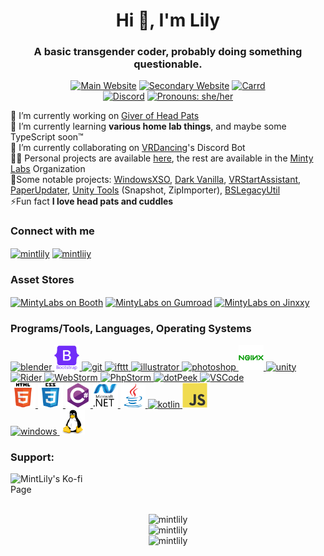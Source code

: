 <h1 align="center">Hi 👋, I'm Lily</h1>
<h3 align="center">A basic transgender coder, probably doing something questionable.</h3>

<p align="center">
	<a href="https://MintLily.lgbt" target="_blank"><img alt="Main Website" src="https://img.shields.io/website?label=MintLily.lgbt&style=for-the-badge&url=https%3A%2F%2FMintLily.lgbt" /></a>
	<a href="https://mintylabs.dev" target="_blank"><img alt="Secondary Website" src="https://img.shields.io/website?label=mintylabs.dev&style=for-the-badge&url=https%3A%2F%2Fmintylabs.dev" /></a>
	<a href="https://mili.lgbt" target="_blank"><img alt="Carrd" src="https://img.shields.io/website?label=mili.lgbt&style=for-the-badge&url=https%3A%2F%2Fmili.lgbt" /></a>
	<br>
	<a href="https://discord.com/users/167335587488071682" target="_blank"><img alt="Discord" src="https://img.shields.io/static/v1?label=Discord&message=mintlily&style=for-the-badge&logo=appveyor&color=7289DA&logo=Discord" /></a>
	<a href="https://mili.lgbt/pronouns" target="_blank"><img alt="Pronouns: she/her" src="https://img.shields.io/static/v1?label=Pronouns&message=she/her&color=E6A1FF&style=for-the-badge" /><a/>
</p>

<p>
	🔭 I’m currently working on <a href="https://github.com/Minty-Labs/Giver-of-Head-Pats" target="_blank">Giver of Head Pats</a><br>
	🌱 I’m currently learning <b>various home lab things</b>, and maybe some TypeScript soon™<br>
	👯 I’m currently collaborating on <a href="https://vrdancing.club/" target="_blank">VRDancing</a>'s Discord Bot<br>
	👨‍💻 Personal projects are available <a href="https://github.com/MintLily?tab=repositories" target="_blank">here</a>, the rest are available in the <a href="https://github.com/Minty-Labs" target="_blank">Minty Labs</a> Organization<br>
	📜Some notable projects: <a href="https://github.com/Minty-Labs/WindowsXSO" target="_blank">WindowsXSO</a>, <a href="https://github.com/MintLily/Dark-Vanilla" target="_blank">Dark Vanilla</a>, <a href="https://github.com/MintLily/VRStartAssistant" target="_blank">VRStartAssistant</a>, <a href="https://github.com/Minty-Labs/PaperUpdater" target="_blank">PaperUpdater</a>, <a href="https://github.com/Minty-Labs/Unity-Tools" target="_blank">Unity Tools</a> (Snapshot, ZipImporter), <a href="https://github.com/MintLily/BSLegacyUtil" target="_blank">BSLegacyUtil</a><br>
	⚡Fun fact <b>I love head pats and cuddles</b><br>
</p>

<h3 align="left">Connect with me</h3>
<p align="left">
	<a href="https://discord.gg/Qg9eVB34sq" target="blank"><img align="center" src="https://i.mintlily.lgbt/DiscordLogo.png" alt="mintlily" height="40" width="40" /></a> <a href="https://twitter.com/mintliiy" target="blank"><img align="center" src="https://raw.githubusercontent.com/rahuldkjain/github-profile-readme-generator/master/src/images/icons/Social/twitter.svg" alt="mintliiy" height="30" width="40" /></a>
</p>

<h3 align="left">Asset Stores</h3>
<p align="left">
	<a href="https://mintylabs.booth.pm/" target="blank"><img align="center" src="https://i.mintlily.lgbt/booth-icon.jpg" alt="MintyLabs on Booth" height="40" width="40" /></a> <a href="https://mintylabs.gumroad.com/" target="blank"><img align="center" src="https://i.mintlily.lgbt/gumroad-1024x1024.png" alt="MintyLabs on Gumroad" height="40" width="40" /></a> <a href="https://jinxxy.com/MintLily" target="blank"><img align="center" src="https://i.mintlily.lgbt/Jinxxy-icon.png" alt="MintyLabs on Jinxxy" height="40" width="40" /></a>
</p>

<h3 align="left">Programs/Tools, Languages, Operating Systems</h3>
<a href="https://www.blender.org/" target="_blank" rel="noreferrer"> <img src="https://download.blender.org/branding/community/blender_community_badge_white.svg" alt="blender" width="40" height="40"/> </a> <a href="https://getbootstrap.com" target="_blank" rel="noreferrer"> <img src="https://raw.githubusercontent.com/devicons/devicon/master/icons/bootstrap/bootstrap-plain-wordmark.svg" alt="bootstrap" width="40" height="40"/> </a> <a href="https://git-scm.com/" target="_blank" rel="noreferrer"> <img src="https://www.vectorlogo.zone/logos/git-scm/git-scm-icon.svg" alt="git" width="40" height="40"/> </a> <a href="https://ifttt.com/" target="_blank" rel="noreferrer"> <img src="https://www.vectorlogo.zone/logos/ifttt/ifttt-ar21.svg" alt="ifttt" width="40" height="40"/> </a> <a href="https://www.adobe.com/in/products/illustrator.html" target="_blank" rel="noreferrer"> <img src="https://i.mintlily.lgbt/Illustrator.png" alt="illustrator" width="40" height="40"/> </a> <a href="https://www.photoshop.com/en" target="_blank" rel="noreferrer"> <img src="https://i.mintlily.lgbt/Photoshop.png" alt="photoshop" width="40" height="40"/> </a> <a href="https://www.nginx.com" target="_blank" rel="noreferrer"> <img src="https://raw.githubusercontent.com/devicons/devicon/master/icons/nginx/nginx-original.svg" alt="nginx" width="40" height="40"/> </a> <a href="https://unity.com/" target="_blank" rel="noreferrer"> <img src="https://i.mintlily.lgbt/unity3d-logo.png" alt="unity" width="40" height="40"/> </a> <a href="https://jb.gg/OpenSourceSupport" target="_blank" rel="noreferrer"> <img src="https://resources.jetbrains.com/storage/products/company/brand/logos/Rider_icon.svg" alt="Rider" width="40" height="40"/> </a> <a href="https://jb.gg/OpenSourceSupport" target="_blank" rel="noreferrer"> <img src="https://resources.jetbrains.com/storage/products/company/brand/logos/WebStorm_icon.svg" alt="WebStorm" width="40" height="40"/> </a> <a href="https://jb.gg/OpenSourceSupport" target="_blank" rel="noreferrer"> <img src="https://resources.jetbrains.com/storage/products/company/brand/logos/PhpStorm_icon.svg" alt="PhpStorm" width="40" height="40"/> </a> <a href="https://jb.gg/OpenSourceSupport" target="_blank" rel="noreferrer"> <img src="https://resources.jetbrains.com/storage/products/company/brand/logos/dotPeek_icon.svg" alt="dotPeek" width="40" height="40"/> </a> <a href="https://code.visualstudio.com/" target="_blank" rel="noreferrer"><img src="https://user-images.githubusercontent.com/674621/71187801-14e60a80-2280-11ea-94c9-e56576f76baf.png" alt="VSCode" width="40" height="40"/></a>
<br>
<a href="https://www.w3.org/html/" target="_blank" rel="noreferrer"> <img src="https://raw.githubusercontent.com/devicons/devicon/master/icons/html5/html5-original-wordmark.svg" alt="html5" width="40" height="40"/> </a> <a href="https://www.w3schools.com/css/" target="_blank" rel="noreferrer"> <img src="https://raw.githubusercontent.com/devicons/devicon/master/icons/css3/css3-original-wordmark.svg" alt="css3" width="40" height="40"/> </a> <a href="https://www.w3schools.com/cs/" target="_blank" rel="noreferrer"> <img src="https://raw.githubusercontent.com/devicons/devicon/master/icons/csharp/csharp-original.svg" alt="csharp" width="40" height="40"/> </a> <a href="https://dotnet.microsoft.com/" target="_blank" rel="noreferrer"> <img src="https://raw.githubusercontent.com/devicons/devicon/master/icons/dot-net/dot-net-original-wordmark.svg" alt="dotnet" width="40" height="40"/> </a> <a href="https://www.java.com" target="_blank" rel="noreferrer"> <img src="https://raw.githubusercontent.com/devicons/devicon/master/icons/java/java-original.svg" alt="java" width="40" height="40"/> </a> <a href="https://kotlinlang.org" target="_blank" rel="noreferrer"> <img src="https://www.vectorlogo.zone/logos/kotlinlang/kotlinlang-icon.svg" alt="kotlin" width="40" height="40"/> </a> <a href="https://developer.mozilla.org/en-US/docs/Web/JavaScript" target="_blank" rel="noreferrer"> <img src="https://raw.githubusercontent.com/devicons/devicon/master/icons/javascript/javascript-original.svg" alt="javascript" width="40" height="40"/> </a>
<br>
<a href="https://www.microsoft.com/windows/" target="_blank" rel="noreferrer"> <img src="https://i.mintlily.lgbt/win.svg" alt="windows" width="40" height="40"/> </a> <a href="https://www.linux.org/" target="_blank" rel="noreferrer"> <img src="https://raw.githubusercontent.com/devicons/devicon/master/icons/linux/linux-original.svg" alt="linux" width="40" height="40"/> </a>

<h3 align="left">Support:</h3>
<p>
	<a href="https://ko-fi.com/MintLily"><img align="left" src="https://cdn.ko-fi.com/cdn/kofi3.png?v=3" width="150" alt="MintLily's Ko-fi Page" /></a>
</p><br><br>

<p align="center"><br />
    <img src="https://github-readme-stats.vercel.app/api/top-langs?username=mintlily&count_private=true&show_icons=true&theme=dracula&title_color=EECCE0&text_color=eeeeee&bg_color=191F22&hide_border=true&locale=en&layout=compact" alt="mintlily" />
    <br />
    <img src="https://github-readme-stats.vercel.app/api?username=mintlily&count_private=true&show_icons=false&theme=dracula&title_color=EECCE0&text_color=eeeeee&bg_color=191F22&hide_border=true&locale=en" alt="mintlily" />
    <br />
    <img src="https://komarev.com/ghpvc/?username=mintlily&label=Profile%20views&color=906D92&style=flat-square" alt="mintlily" />
</p>

